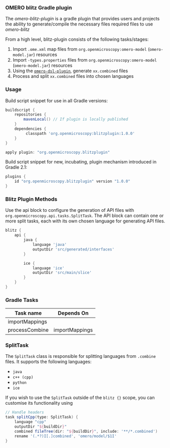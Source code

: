 ### OMERO blitz Gradle plugin

The _omero-blitz-plugin_ is a gradle plugin that provides users and projects the ability to generate/compile the necessary files
required files to use _omero-blitz_

From a high level, blitz-plugin consists of the following tasks/stages:

1. Import `.ome.xml` map files from `org.openmicroscopy:omero-model` (`omero-model.jar`) resources
2. Import `-types.properties` files from `org.openmicroscopy:omero-model` (`omero-model.jar`) resources
3. Using the [`omero-dsl-plugin`](https://github.com/ome/omero-dsl-plugin), generate `xx.combined` files
4. Process and split `xx.combined` files into chosen languages

### Usage

Build script snippet for use in all Gradle versions:

```groovy
buildscript {
    repositories {
        mavenLocal() // If plugin is locally published
    }
    dependencies {
         classpath 'org.openmicroscopy:blitzplugin:1.0.0'
    }
}

apply plugin: "org.openmicroscopy.blitzplugin"
```

Build script snippet for new, incubating, plugin mechanism introduced in Gradle 2.1:

```groovy
plugins {
    id "org.openmicroscopy.blitzplugin" version "1.0.0"
}
```

### Blitz Plugin Methods

Use the api block to configure the generation of API files with `org.openmicroscopy.api.tasks.SplitTask`. 
The API block can contain one or more split tasks, each with its own chosen language for generating API files. 

```groovy
blitz {
    api {
        java {
            language 'java'
            outputDir 'src/generated/interfaces'
        }

        ice {
            language 'ice'
            outputDir 'src/main/slice'
        }
    }
}
```

### Gradle Tasks

| Task name      | Depends On     |
| -------------- | -------------- |
| importMappings |                |
| processCombine | importMappings |

### SplitTask

The `SplitTask` class is responsible for splitting languages from `.combine` files.
It supports the following languages:
* `java`
* `c++ (cpp)`
* `python`
* `ice`

If you wish to use the `SplitTask` outside of the `blitz {}` scope, you can customise
its functionality using

```groovy
// Handle headers
task splitCpp(type: SplitTask) {
    language "cpp"
    outputDir "${buildDir}"
    combined fileTree(dir: "${buildDir}", include: '**/*.combined')
    rename '(.*?)I[.]combined', 'omero/model/$1I'
}
```
